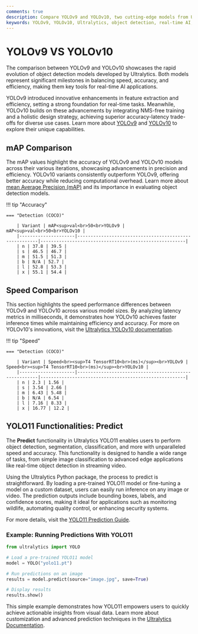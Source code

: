 ```yaml
---
comments: true
description: Compare YOLOv9 and YOLOv10, two cutting-edge models from Ultralytics, to explore advancements in real-time object detection, efficiency, and accuracy. Discover how YOLOv10's innovative architecture and NMS-free training outperform YOLOv9 in speed and performance, making it a top choice for computer vision and edge AI applications.
keywords: YOLOv9, YOLOv10, Ultralytics, object detection, real-time AI, edge AI, computer vision, NMS-free training, model comparison
---
```


# YOLOv9 VS YOLOv10

The comparison between YOLOv9 and YOLOv10 showcases the rapid evolution of object detection models developed by Ultralytics. Both models represent significant milestones in balancing speed, accuracy, and efficiency, making them key tools for real-time AI applications.

YOLOv9 introduced innovative enhancements in feature extraction and efficiency, setting a strong foundation for real-time tasks. Meanwhile, YOLOv10 builds on these advancements by integrating NMS-free training and a holistic design strategy, achieving superior accuracy-latency trade-offs for diverse use cases. Learn more about [YOLOv9](https://www.youtube.com/watch?v=ZF7EAodHn1U&t=1s) and [YOLOv10](https://docs.ultralytics.com/models/yolov10/) to explore their unique capabilities.

## mAP Comparison

The mAP values highlight the accuracy of YOLOv9 and YOLOv10 models across their various iterations, showcasing advancements in precision and efficiency. YOLOv10 variants consistently outperform YOLOv9, offering better accuracy while reducing computational overhead. Learn more about [mean Average Precision (mAP)](https://www.ultralytics.com/glossary/mean-average-precision-map) and its importance in evaluating object detection models.

!!! tip "Accuracy"

    === "Detection (COCO)"

    	| Variant | mAP<sup>val<br>50<br>YOLOv9 | mAP<sup>val<br>50<br>YOLOv10 |
    	|---------------------|-------------------------------------------------------|-------------------------------------------------------|
    	| n | 37.8 | 39.5 |
    	| s | 46.5 | 46.7 |
    	| m | 51.5 | 51.3 |
    	| b | N/A | 52.7 |
    	| l | 52.8 | 53.3 |
    	| x | 55.1 | 54.4 |

## Speed Comparison

This section highlights the speed performance differences between YOLOv9 and YOLOv10 across various model sizes. By analyzing latency metrics in milliseconds, it demonstrates how YOLOv10 achieves faster inference times while maintaining efficiency and accuracy. For more on YOLOv10's innovations, visit the [Ultralytics YOLOv10 documentation](https://docs.ultralytics.com/models/yolov10/).

!!! tip "Speed"

    === "Detection (COCO)"

    	| Variant | Speed<br><sup>T4 TensorRT10<br>(ms)</sup><br>YOLOv9 | Speed<br><sup>T4 TensorRT10<br>(ms)</sup><br>YOLOv10 |
    	|---------------------|-------------------------------------------------------|-------------------------------------------------------|
    	| n | 2.3 | 1.56 |
    	| s | 3.54 | 2.66 |
    	| m | 6.43 | 5.48 |
    	| b | N/A | 6.54 |
    	| l | 7.16 | 8.33 |
    	| x | 16.77 | 12.2 |

## YOLO11 Functionalities: Predict

The **Predict** functionality in Ultralytics YOLO11 enables users to perform object detection, segmentation, classification, and more with unparalleled speed and accuracy. This functionality is designed to handle a wide range of tasks, from simple image classification to advanced edge applications like real-time object detection in streaming video.

Using the Ultralytics Python package, the process to predict is straightforward. By loading a pre-trained YOLO11 model or fine-tuning a model on a custom dataset, users can easily run inference on any image or video. The prediction outputs include bounding boxes, labels, and confidence scores, making it ideal for applications such as monitoring wildlife, automating quality control, or enhancing security systems.

For more details, visit the [YOLO11 Prediction Guide](https://docs.ultralytics.com/modes/predict/).

### Example: Running Predictions With YOLO11

```python
from ultralytics import YOLO

# Load a pre-trained YOLO11 model
model = YOLO("yolo11.pt")

# Run predictions on an image
results = model.predict(source="image.jpg", save=True)

# Display results
results.show()
```

This simple example demonstrates how YOLO11 empowers users to quickly achieve actionable insights from visual data. Learn more about customization and advanced prediction techniques in the [Ultralytics Documentation](https://docs.ultralytics.com/).
